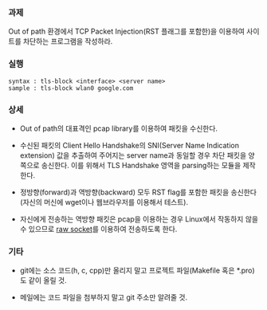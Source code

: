 ### 과제
Out of path 환경에서 TCP Packet Injection(RST 플래그를 포함한)을 이용하여 사이트를 차단하는 프로그램을 작성하라.

### 실행
```
syntax : tls-block <interface> <server name>
sample : tls-block wlan0 google.com
```

### 상세
* Out of path의 대표격인 pcap library를 이용하여 패킷을 수신한다.

* 수신된 패킷의 Client Hello Handshake의 SNI(Server Name Indication extension) 값을 추출하여 주어지는 server name과 동일할 경우 차단 패킷을 양쪽으로 송신한다. 이를 위해서 TLS Handshake 영역을 parsing하는 모듈을 제작한다.

* 정방향(forward)과 역방향(backward) 모두 RST flag를 포함한 패킷을 송신한다(자신의 머신에 wget이나 웹브라우저를 이용해서 테스트).

* 자신에게 전송하는 역방향 패킷은 pcap을 이용하는 경우 Linux에서 작동하지 않을 수 있으므로 [raw socket](https://www.google.com/search?q=raw+socket+example&oq=raw+socket+example)를 이용하여 전송하도록 한다.

### 기타
* git에는 소스 코드(h, c, cpp)만 올리지 말고 프로젝트 파일(Makefile 혹은 *.pro)도 같이 올릴 것.

* 메일에는 코드 파일을 첨부하지 말고 git 주소만 알려줄 것.
